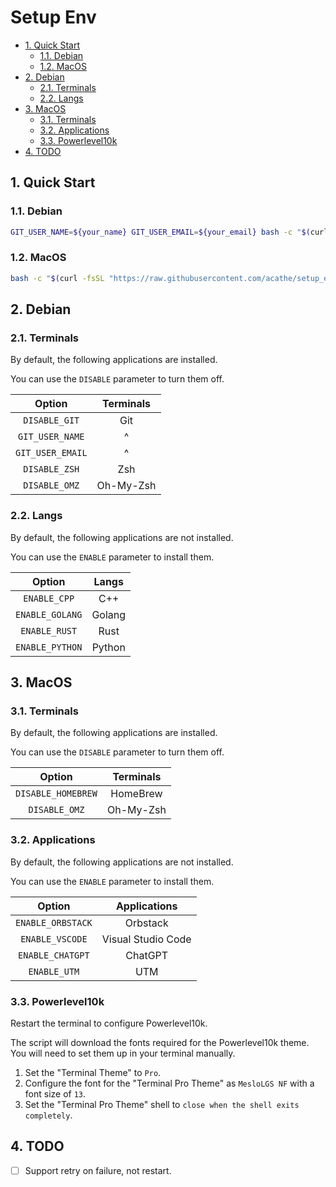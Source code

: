 # Setup Env

- [1. Quick Start](#1-quick-start)
  - [1.1. Debian](#11-debian)
  - [1.2. MacOS](#12-macos)
- [2. Debian](#2-debian)
  - [2.1. Terminals](#21-terminals)
  - [2.2. Langs](#22-langs)
- [3. MacOS](#3-macos)
  - [3.1. Terminals](#31-terminals)
  - [3.2. Applications](#32-applications)
  - [3.3. Powerlevel10k](#33-powerlevel10k)
- [4. TODO](#4-todo)

## 1. Quick Start

### 1.1. Debian

```bash
GIT_USER_NAME=${your_name} GIT_USER_EMAIL=${your_email} bash -c "$(curl -fsSL "https://raw.githubusercontent.com/acathe/setup_env/master/debian.sh")"
```

### 1.2. MacOS

```bash
bash -c "$(curl -fsSL "https://raw.githubusercontent.com/acathe/setup_env/master/macos.sh")"
```

## 2. Debian

### 2.1. Terminals

By default, the following applications are installed.

You can use the `DISABLE` parameter to turn them off.

|      Option      | Terminals |
| :--------------: | :-------: |
|  `DISABLE_GIT`   |    Git    |
| `GIT_USER_NAME`  |     ^     |
| `GIT_USER_EMAIL` |     ^     |
|  `DISABLE_ZSH`   |    Zsh    |
|  `DISABLE_OMZ`   | Oh-My-Zsh |

### 2.2. Langs

By default, the following applications are not installed.

You can use the `ENABLE` parameter to install them.

|     Option      | Langs  |
| :-------------: | :----: |
|  `ENABLE_CPP`   |  C++   |
| `ENABLE_GOLANG` | Golang |
|  `ENABLE_RUST`  |  Rust  |
| `ENABLE_PYTHON` | Python |

## 3. MacOS

### 3.1. Terminals

By default, the following applications are installed.

You can use the `DISABLE` parameter to turn them off.

|       Option       | Terminals |
| :----------------: | :-------: |
| `DISABLE_HOMEBREW` | HomeBrew  |
|   `DISABLE_OMZ`    | Oh-My-Zsh |

### 3.2. Applications

By default, the following applications are not installed.

You can use the `ENABLE` parameter to install them.

|      Option       |    Applications    |
| :---------------: | :----------------: |
| `ENABLE_ORBSTACK` |      Orbstack      |
|  `ENABLE_VSCODE`  | Visual Studio Code |
| `ENABLE_CHATGPT`  |      ChatGPT       |
|   `ENABLE_UTM`    |        UTM         |

### 3.3. Powerlevel10k

Restart the terminal to configure Powerlevel10k.

The script will download the fonts required for the Powerlevel10k theme. You will need to set them up in your terminal manually.

1. Set the "Terminal Theme" to `Pro`.
2. Configure the font for the "Terminal Pro Theme" as `MesloLGS NF` with a font size of `13`.
3. Set the "Terminal Pro Theme" shell to `close when the shell exits completely`.

## 4. TODO

- [ ] Support retry on failure, not restart.
